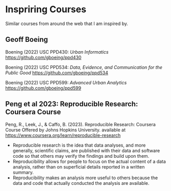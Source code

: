 # Inspriring Courses

Similar courses from around the web that I am inspired by.

## Geoff Boeing

Boening (2022) USC PPD430: _Urban Informatics_ https://github.com/gboeing/ppd430

Boening (2022) USC PPD534: _Data, Evidence, and Communication for the Public Good_ https://github.com/gboeing/ppd534

Boening (2022) USC PPD599: _Advanced Urban Analytics_ https://github.com/gboeing/ppd599


## Peng et al 2023: Reproducible Research: Coursera Course

Peng, R., Leek, J., & Caffo, B. (2023). Reproducible Research: Coursera Course Offered by Johns Hopkins University.
available at https://www.coursera.org/learn/reproducible-research

- Reproducible research is the idea that data analyses, and more generally, scientific claims, are published with their data and software code so that others may verify the findings and build upon them.
- Reproducibility allows for people to focus on the actual content of a data analysis, rather than on superficial details reported in a written summary.
- Reproducibility makes an analysis more useful to others because the data and code that actually conducted the analysis are available.
